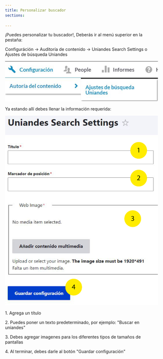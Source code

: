 ```yaml
---
title: Personalizar buscador
sections:

---
```


¡Puedes personalizar tu buscador!, Deberás ir al menú superior en la pestaña:

Configuráción → Auditoría de contenido → Uniandes Search Settings o Ajustes de búsqueda Uniandes

<a href="assets/images/configuraciones/buscador_1.jpg" data-magnify="gallery" class="col-sm-12">
    <img src="assets/images/configuraciones/buscador_1.jpg" alt="Buscador pestaña" class="col-sm-6 col-xs-12 img-responsive" />
</a>


Ya estando allí debes llenar la información requerida:

<div class="row">
<div class="col-md-7 col-sm-6 col-xs-12">
<a href="assets/images/configuraciones/buscador_2.jpg" data-magnify="gallery" class="mask">
    <img class="img-responsive rounded" src="assets/images/configuraciones/buscador_2.jpg" alt="Imágen personalizar buscador" />
</a>
</div>
<div class="col-md-5 col-sm-6 col-xs-12">
<p>1. Agrega un título</p>
<p>2. Puedes poner un texto predeterminado, por ejemplo: "Buscar en uniandes"</p>
<p>3. Debes agregar imagenes para los diferentes tipos de tamaños de pantallas</p>
<p>4. Al terminar, debes darle al botón "Guardar configuración"</p>
</div>
</div>